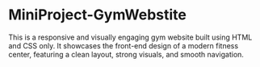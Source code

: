 # MiniProject-GymWebstite
This is a responsive and  visually engaging gym website built using HTML and CSS only. It showcases the front-end design of a modern fitness center, featuring a clean layout, strong visuals, and smooth navigation.
